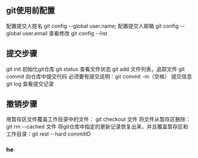 ## git使用前配置
配置提交人姓名 git config --global user.name;
配置提交人邮箱 git config --global user.email
查看修改 git config --list
## 提交步骤
git init 初始化git仓库
git status 查看文件状态
git add 文件列表，追踪文件
git commit 向仓库中提交代码 必须要有提交说明：git commit -m（空格） 提交信息
git log 查看提交记录
## 撤销步骤
用暂存区文件覆盖工作目录中的文件： git checkout 文件
将文件从暂存区删除： git rm --cached 文件
将git仓库中指定的更新记录恢复出来，并且覆盖暂存区和工作目录：git rest --hard commitID
### he


